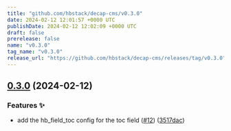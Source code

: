 ```yaml
---
title: "github.com/hbstack/decap-cms/v0.3.0"
date: 2024-02-12 12:01:57 +0000 UTC
publishDate: 2024-02-12 12:02:09 +0000 UTC
draft: false
prerelease: false
name: "v0.3.0"
tag_name: "v0.3.0"
release_url: "https://github.com/hbstack/decap-cms/releases/tag/v0.3.0"
---
```


## [0.3.0](https://github.com/hbstack/decap-cms/compare/v0.2.1...v0.3.0) (2024-02-12)


### Features ✨

* add the hb_field_toc config for the toc field ([#12](https://github.com/hbstack/decap-cms/issues/12)) ([3517dac](https://github.com/hbstack/decap-cms/commit/3517dac8d838161bd40bd10ab8325416a1780d1c))
